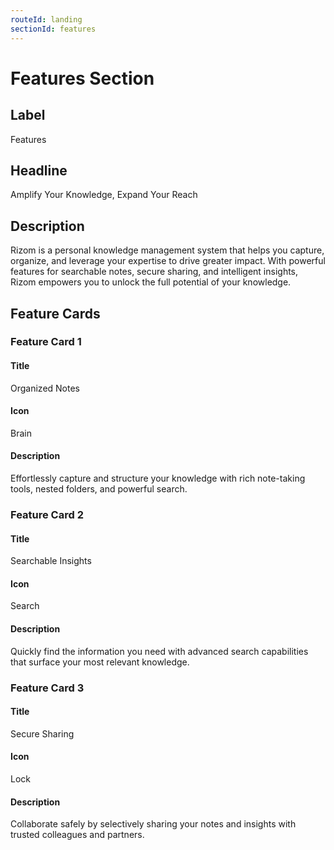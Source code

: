 ```yaml
---
routeId: landing
sectionId: features
---
```


# Features Section

## Label

Features

## Headline

Amplify Your Knowledge, Expand Your Reach

## Description

Rizom is a personal knowledge management system that helps you capture, organize, and leverage your expertise to drive greater impact. With powerful features for searchable notes, secure sharing, and intelligent insights, Rizom empowers you to unlock the full potential of your knowledge.

## Feature Cards

### Feature Card 1

#### Title

Organized Notes

#### Icon

Brain

#### Description

Effortlessly capture and structure your knowledge with rich note-taking tools, nested folders, and powerful search.

### Feature Card 2

#### Title

Searchable Insights

#### Icon

Search

#### Description

Quickly find the information you need with advanced search capabilities that surface your most relevant knowledge.

### Feature Card 3

#### Title

Secure Sharing

#### Icon

Lock

#### Description

Collaborate safely by selectively sharing your notes and insights with trusted colleagues and partners.
